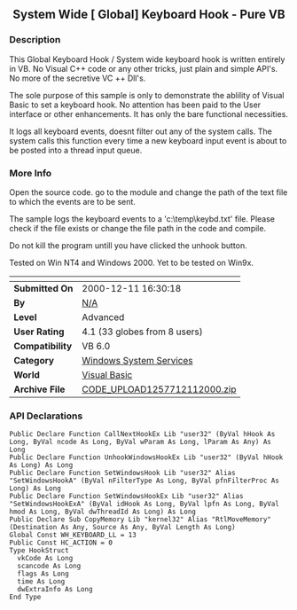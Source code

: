 ﻿<div align="center">

## System Wide \[ Global\] Keyboard Hook \- Pure VB


</div>

### Description

This Global Keyboard Hook / System wide keyboard hook is written entirely in VB. No Visual C++ code or any other tricks, just plain and simple API's. No more of the secretive VC ++ Dll's.

The sole purpose of this sample is only to demonstrate the ablility of Visual Basic to set a keyboard hook. No attention has been paid to the User interface or other enhancements. It has only the bare functional necessities.

It logs all keyboard events, doesnt filter out any of the system calls. The system calls this function every time a new keyboard input event is about to be posted into a thread input queue.
 
### More Info
 
Open the source code. go to the module and change the path of the text file to which the events are to be sent.



The sample logs the keyboard events to a 'c:\temp\keybd.txt' file. Please check if the file exists or change the file path in the code and compile.



Do not kill the program untill you have clicked the unhook button.

Tested on Win NT4 and Windows 2000. Yet to be tested on Win9x.


<span>             |<span>
---                |---
**Submitted On**   |2000-12-11 16:30:18
**By**             |[N/A](https://github.com/Planet-Source-Code/PSCIndex/blob/master/ByAuthor/empty.md)
**Level**          |Advanced
**User Rating**    |4.1 (33 globes from 8 users)
**Compatibility**  |VB 6\.0
**Category**       |[Windows System Services](https://github.com/Planet-Source-Code/PSCIndex/blob/master/ByCategory/windows-system-services__1-35.md)
**World**          |[Visual Basic](https://github.com/Planet-Source-Code/PSCIndex/blob/master/ByWorld/visual-basic.md)
**Archive File**   |[CODE\_UPLOAD1257712112000\.zip](https://github.com/Planet-Source-Code/system-wide-global-keyboard-hook-pure-vb__1-13506/archive/master.zip)

### API Declarations

```
Public Declare Function CallNextHookEx Lib "user32" (ByVal hHook As Long, ByVal ncode As Long, ByVal wParam As Long, lParam As Any) As Long
Public Declare Function UnhookWindowsHookEx Lib "user32" (ByVal hHook As Long) As Long
Public Declare Function SetWindowsHook Lib "user32" Alias "SetWindowsHookA" (ByVal nFilterType As Long, ByVal pfnFilterProc As Long) As Long
Public Declare Function SetWindowsHookEx Lib "user32" Alias "SetWindowsHookExA" (ByVal idHook As Long, ByVal lpfn As Long, ByVal hmod As Long, ByVal dwThreadId As Long) As Long
Public Declare Sub CopyMemory Lib "kernel32" Alias "RtlMoveMemory" (Destination As Any, Source As Any, ByVal Length As Long)
Global Const WH_KEYBOARD_LL = 13
Public Const HC_ACTION = 0
Type HookStruct
  vkCode As Long
  scancode As Long
  flags As Long
  time As Long
  dwExtraInfo As Long
End Type
```





